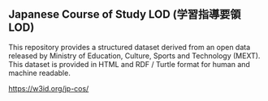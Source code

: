 ## Japanese Course of Study LOD (学習指導要領LOD)

This repository provides a structured dataset derived from an open data released by Ministry of Education, Culture, Sports and Technology (MEXT). 
This dataset is provided in HTML and RDF / Turtle format for human and machine readable.

https://w3id.org/jp-cos/
